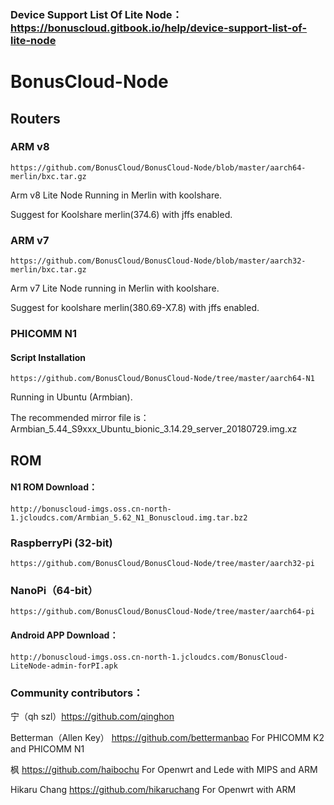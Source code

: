 ### Device Support List Of Lite Node：https://bonuscloud.gitbook.io/help/device-support-list-of-lite-node

# BonusCloud-Node

## Routers

### ARM v8
```
https://github.com/BonusCloud/BonusCloud-Node/blob/master/aarch64-merlin/bxc.tar.gz
```
Arm v8 Lite Node Running in Merlin with koolshare.

Suggest for Koolshare merlin(374.6) with jffs enabled.


### ARM v7
```
https://github.com/BonusCloud/BonusCloud-Node/blob/master/aarch32-merlin/bxc.tar.gz
```
Arm v7 Lite Node running in Merlin with koolshare.

Suggest for koolshare merlin(380.69-X7.8) with jffs enabled. 


### PHICOMM N1

#### Script Installation
```
https://github.com/BonusCloud/BonusCloud-Node/tree/master/aarch64-N1
```
Running in Ubuntu (Armbian).

The recommended mirror file is：Armbian_5.44_S9xxx_Ubuntu_bionic_3.14.29_server_20180729.img.xz

## ROM

#### N1 ROM Download：
```
http://bonuscloud-imgs.oss.cn-north-1.jcloudcs.com/Armbian_5.62_N1_Bonuscloud.img.tar.bz2
```

### RaspberryPi (32-bit)
```
https://github.com/BonusCloud/BonusCloud-Node/tree/master/aarch32-pi
```

### NanoPi（64-bit）
```
https://github.com/BonusCloud/BonusCloud-Node/tree/master/aarch64-pi
```

#### Android APP Download：
```
http://bonuscloud-imgs.oss.cn-north-1.jcloudcs.com/BonusCloud-LiteNode-admin-forPI.apk
```
### Community contributors： 

宁（qh szl）https://github.com/qinghon

Betterman（Allen Key）  https://github.com/bettermanbao For PHICOMM K2 and PHICOMM N1

枫 https://github.com/haibochu For Openwrt and Lede with MIPS and ARM

Hikaru Chang https://github.com/hikaruchang For Openwrt with ARM
